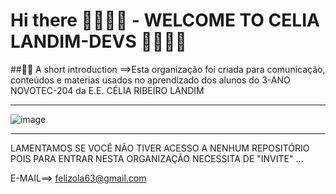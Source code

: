 # Hi there 👩🏻‍💻👋  - WELCOME TO CELIA LANDIM-DEVS  👩🏻‍💻👋

##🙋‍♀️ A short introduction ==>Esta organização foi criada para comunicação, conteúdos e materias usados no  aprendizado dos alunos do 3-ANO NOVOTEC-204 da E.E. CÉLIA RIBEIRO LANDIM 

<hr>

![image](https://github.com/CeliaLandim/.github/assets/55410946/f89ead6a-d512-49b8-8db0-9d73870b4e73)

<hr>


LAMENTAMOS SE VOCÊ NÃO TIVER ACESSO A NENHUM REPOSITÓRIO POIS PARA ENTRAR NESTA ORGANIZAÇÃO NECESSITA DE "INVITE" ...


E-MAIL==> felizola63@gmail.com
